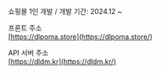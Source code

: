 쇼핑몰 1인 개발 / 개발 기간: 2024.12 ~  

프론트 주소  
[https://dlpoma.store](https://dlpoma.store/)  

API 서버 주소  
[https://dldm.kr](https://dldm.kr/)  

